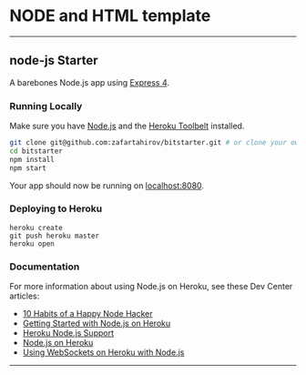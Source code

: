 # NODE and HTML template

---

## node-js Starter

A barebones Node.js app using [Express 4](http://expressjs.com/).

### Running Locally

Make sure you have [Node.js](http://nodejs.org/) and the [Heroku Toolbelt](https://toolbelt.heroku.com/) installed.

```sh
git clone git@github.com:zafartahirov/bitstarter.git # or clone your own fork
cd bitstarter
npm install
npm start
```

Your app should now be running on [localhost:8080](http://localhost:8080/).

### Deploying to Heroku

```
heroku create
git push heroku master
heroku open
```

### Documentation

For more information about using Node.js on Heroku, see these Dev Center articles:

- [10 Habits of a Happy Node Hacker](https://blog.heroku.com/archives/2014/3/11/node-habits)
- [Getting Started with Node.js on Heroku](https://devcenter.heroku.com/articles/getting-started-with-nodejs)
- [Heroku Node.js Support](https://devcenter.heroku.com/articles/nodejs-support)
- [Node.js on Heroku](https://devcenter.heroku.com/categories/nodejs)
- [Using WebSockets on Heroku with Node.js](https://devcenter.heroku.com/articles/node-websockets)

---